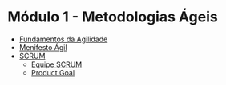 # Módulo 1 - Metodologias Ágeis

- <a href="./fundamentos_da_agilidade.md">Fundamentos da Agilidade</a>
- <a href="./manifesto_agil.md">Menifesto Ágil</a>
- <a href="./scrum-introducao.md">SCRUM</a>
    - <a href="./scrum-equipe.md">Equipe SCRUM</a>
    - <a href="./scrum-product-goal.md">Product Goal</a>